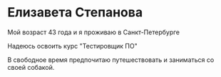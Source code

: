 # Елизавета Степанова

Мой возраст 43 года и я проживаю в Санкт-Петербурге

Надеюсь освоить курс "Тестировщик ПО"

В свободное время предпочитаю путешествовать и заниматься со своей собакой.
